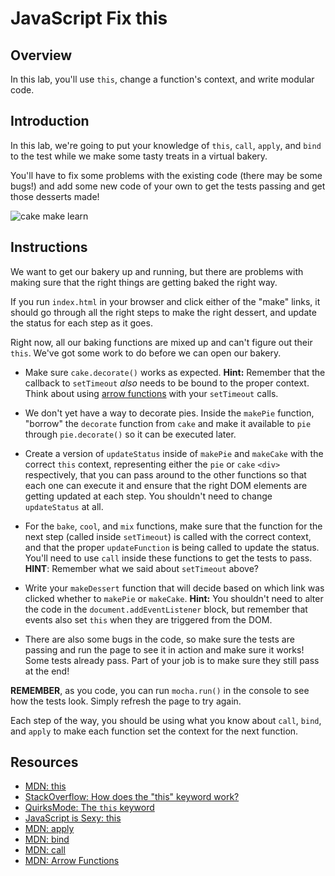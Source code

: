 # JavaScript Fix this

## Overview

In this lab, you'll use `this`, change a function's context, and write modular code.

## Introduction

In this lab, we're going to put your knowledge of `this`, `call`, `apply`, and `bind` to the test while we make some tasty treats in a virtual bakery.

You'll have to fix some problems with the existing code (there may be some bugs!) and add some new code of your own to get the tests passing and get those desserts made!

![cake make](http://i.giphy.com/YniPMwzcXtt6g.gif)
learn

## Instructions

We want to get our bakery up and running, but there are problems with making sure that the right things are getting baked the right way.

If you run `index.html` in your browser and click either of the "make" links, it should go through all the right steps to make the right dessert, and update the status for each step as it goes.

Right now, all our baking functions are mixed up and can't figure out their `this`. We've got some work to do before we can open our bakery.

* Make sure `cake.decorate()` works as expected. **Hint:** Remember that the callback to `setTimeout` *also* needs to be bound to the proper context.  Think about using [arrow functions](https://developer.mozilla.org/en-US/docs/Web/JavaScript/Reference/Functions/Arrow_functions) with your `setTimeout` calls.

* We don't yet have a way to decorate pies. Inside the `makePie` function, "borrow" the `decorate` function from `cake` and make it available to `pie` through `pie.decorate()` so it can be executed later.

* Create a version of `updateStatus` inside of `makePie` and `makeCake` with the correct `this` context, representing either the `pie` or `cake` `<div>` respectively, that you can pass around to the other functions so that each one can execute it and ensure that the right DOM elements are getting updated at each step. You shouldn't need to change `updateStatus` at all.

* For the `bake`, `cool`, and `mix` functions, make sure that the function for the next step (called inside `setTimeout`) is called with the correct context, and that the proper `updateFunction` is being called to update the status. You'll need to use `call` inside these functions to get the tests to pass. **HINT**: Remember what we said about `setTimeout` above?

* Write your `makeDessert` function that will decide based on which link was clicked whether to `makePie` or `makeCake`. **Hint:** You shouldn't need to alter the code in the `document.addEventListener` block, but remember that events also set `this` when they are triggered from the DOM.

* There are also some bugs in the code, so make sure the tests are passing and run the page to see it in action and make sure it works! Some tests already pass. Part of your job is to make sure they still pass at the end!

**REMEMBER**, as you code, you can run `mocha.run()` in the console to see how the tests look. Simply refresh the page to try again.

Each step of the way, you should be using what you know about `call`, `bind`, and `apply` to make each function set the context for the next function.

## Resources

- [MDN: this](https://developer.mozilla.org/en-US/docs/Web/JavaScript/Reference/Operators/this)
- [StackOverflow: How does the "this" keyword work?](http://stackoverflow.com/questions/3127429/how-does-the-this-keyword-work)
- [QuirksMode: The `this` keyword](http://www.quirksmode.org/js/this.html)
- [JavaScript is Sexy: this](http://javascriptissexy.com/understand-javascripts-this-with-clarity-and-master-it/)
- [MDN: apply](https://developer.mozilla.org/en-US/docs/Web/JavaScript/Reference/Global_Objects/Function/apply)
- [MDN: bind](https://developer.mozilla.org/en-US/docs/Web/JavaScript/Reference/Global_Objects/Function/bind)
- [MDN: call](https://developer.mozilla.org/en-US/docs/Web/JavaScript/Reference/Global_Objects/Function/call)
- [MDN: Arrow Functions](https://developer.mozilla.org/en-US/docs/Web/JavaScript/Reference/Functions/Arrow_functions)
